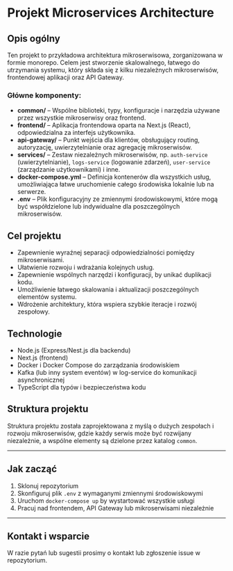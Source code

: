 # Projekt Microservices Architecture

## Opis ogólny

Ten projekt to przykładowa architektura mikroserwisowa, zorganizowana w formie monorepo. Celem jest stworzenie skalowalnego, łatwego do utrzymania systemu, który składa się z kilku niezależnych mikroserwisów, frontendowej aplikacji oraz API Gateway.

### Główne komponenty:

- **common/** – Wspólne biblioteki, typy, konfiguracje i narzędzia używane przez wszystkie mikroserwisy oraz frontend.
- **frontend/** – Aplikacja frontendowa oparta na Next.js (React), odpowiedzialna za interfejs użytkownika.
- **api-gateway/** – Punkt wejścia dla klientów, obsługujący routing, autoryzację, uwierzytelnianie oraz agregację mikroserwisów.
- **services/** – Zestaw niezależnych mikroserwisów, np. `auth-service` (uwierzytelnianie), `logs-service` (logowanie zdarzeń), `user-service` (zarządzanie użytkownikami) i inne.
- **docker-compose.yml** – Definicja kontenerów dla wszystkich usług, umożliwiająca łatwe uruchomienie całego środowiska lokalnie lub na serwerze.
- **.env** – Plik konfiguracyjny ze zmiennymi środowiskowymi, które mogą być współdzielone lub indywidualne dla poszczególnych mikroserwisów.

## Cel projektu

- Zapewnienie wyraźnej separacji odpowiedzialności pomiędzy mikroserwisami.
- Ułatwienie rozwoju i wdrażania kolejnych usług.
- Zapewnienie wspólnych narzędzi i konfiguracji, by unikać duplikacji kodu.
- Umożliwienie łatwego skalowania i aktualizacji poszczególnych elementów systemu.
- Wdrożenie architektury, która wspiera szybkie iteracje i rozwój zespołowy.

## Technologie

- Node.js (Express/Nest.js dla backendu)
- Next.js (frontend)
- Docker i Docker Compose do zarządzania środowiskiem
- Kafka (lub inny system eventów) w log-service do komunikacji asynchronicznej
- TypeScript dla typów i bezpieczeństwa kodu

## Struktura projektu

Struktura projektu została zaprojektowana z myślą o dużych zespołach i rozwoju mikroserwisów, gdzie każdy serwis może być rozwijany niezależnie, a wspólne elementy są dzielone przez katalog `common`.

---

## Jak zacząć

1. Sklonuj repozytorium
2. Skonfiguruj plik `.env` z wymaganymi zmiennymi środowiskowymi
3. Uruchom `docker-compose up` by wystartować wszystkie usługi
4. Pracuj nad frontendem, API Gateway lub mikroserwisami niezależnie

---

## Kontakt i wsparcie

W razie pytań lub sugestii prosimy o kontakt lub zgłoszenie issue w repozytorium.
